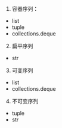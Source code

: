 1. 容器序列：
- list
- tuple
- collections.deque
2. 扁平序列
- str
3. 可变序列
- list
- collections.deque
4. 不可变序列
- tuple
- str

